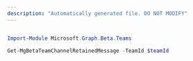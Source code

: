 ```yaml
---
description: "Automatically generated file. DO NOT MODIFY"
---
```


```powershell

Import-Module Microsoft.Graph.Beta.Teams

Get-MgBetaTeamChannelRetainedMessage -TeamId $teamId

```